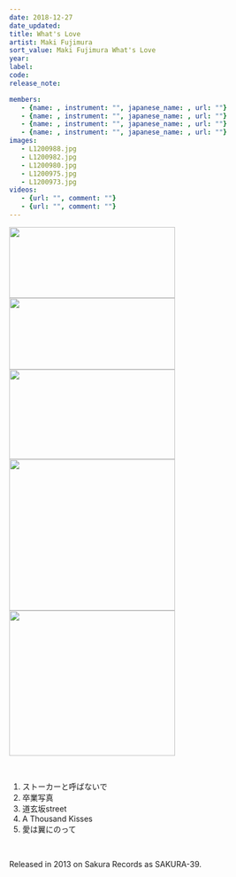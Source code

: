 ```yaml
---
date: 2018-12-27
date_updated: 
title: What's Love
artist: Maki Fujimura
sort_value: Maki Fujimura What's Love
year: 
label: 
code: 
release_note: 

members:
   - {name: , instrument: "", japanese_name: , url: ""}
   - {name: , instrument: "", japanese_name: , url: ""}
   - {name: , instrument: "", japanese_name: , url: ""}
   - {name: , instrument: "", japanese_name: , url: ""}
images: 
   - L1200988.jpg
   - L1200982.jpg
   - L1200980.jpg
   - L1200975.jpg
   - L1200973.jpg
videos: 
   - {url: "", comment: ""}
   - {url: "", comment: ""}
---
```

<a href="http://www.jjazzist.com/wp-content/uploads/2018/08/L1200988.jpg"><img class="alignnone size-medium wp-image-3482" src="http://www.jjazzist.com/wp-content/uploads/2018/08/L1200988-300x128.jpg" alt="" width="300" height="128" /></a> <a href="http://www.jjazzist.com/wp-content/uploads/2018/08/L1200982.jpg"><img class="alignnone size-medium wp-image-3481" src="http://www.jjazzist.com/wp-content/uploads/2018/08/L1200982-300x129.jpg" alt="" width="300" height="129" /></a> <a href="http://www.jjazzist.com/wp-content/uploads/2018/08/L1200980.jpg"><img class="alignnone size-medium wp-image-3480" src="http://www.jjazzist.com/wp-content/uploads/2018/08/L1200980-300x162.jpg" alt="" width="300" height="162" /></a> <a href="http://www.jjazzist.com/wp-content/uploads/2018/08/L1200975.jpg"><img class="alignnone size-medium wp-image-3479" src="http://www.jjazzist.com/wp-content/uploads/2018/08/L1200975-300x273.jpg" alt="" width="300" height="273" /></a> <a href="http://www.jjazzist.com/wp-content/uploads/2018/08/L1200973.jpg"><img class="alignnone size-medium wp-image-3478" src="http://www.jjazzist.com/wp-content/uploads/2018/08/L1200973-300x262.jpg" alt="" width="300" height="262" /></a>

&nbsp;

1. ストーカーと呼ばないで
2. 卒業写真
3. 道玄坂street
4. A Thousand Kisses
5. 愛は翼にのって

&nbsp;

Released in 2013 on Sakura Records as SAKURA-39.
